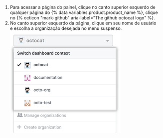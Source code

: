 1. Para acessar a página do painel, clique no canto superior esquerdo de qualquer página do {% data variables.product.product_name %}, clique no {% octicon "mark-github" aria-label="The github octocat logo" %}.
2. No canto superior esquerdo da página, clique em seu nome de usuário e escolha a organização desejada no menu suspenso. ![Menu suspenso de contexto de painel com diferentes opções de organizações](/assets/images/help/dashboard/dashboard-context-switcher.png)
